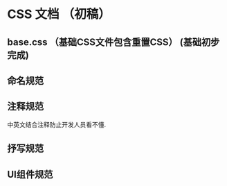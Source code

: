 # CSS 文档 （初稿）
## base.css （基础CSS文件包含重置CSS） (基础初步完成)
## 命名规范

## 注释规范
   中英文结合注释防止开发人员看不懂.
   
## 抒写规范
## UI组件规范
